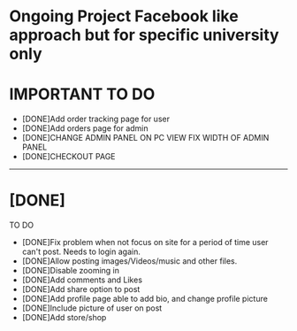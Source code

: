 # Ongoing Project Facebook like approach but for specific university only


# IMPORTANT TO DO
- [DONE]Add order tracking page for user
- [DONE]Add orders page for admin
- [DONE]CHANGE ADMIN PANEL ON PC VIEW FIX WIDTH OF ADMIN PANEL
- [DONE]CHECKOUT PAGE

------------------------------------------------------------------------------------------------------------

# [DONE]
TO DO
- [DONE]Fix problem when not focus on site for a period of time user can't post. Needs to login again.
- [DONE]Allow posting images/Videos/music and other files.
- [DONE]Disable zooming in
- [DONE]Add comments and Likes
- [DONE]Add share option to post
- [DONE]Add profile page able to add bio, and change profile picture
- [DONE]Include picture of user on post
- [DONE]Add store/shop

 
